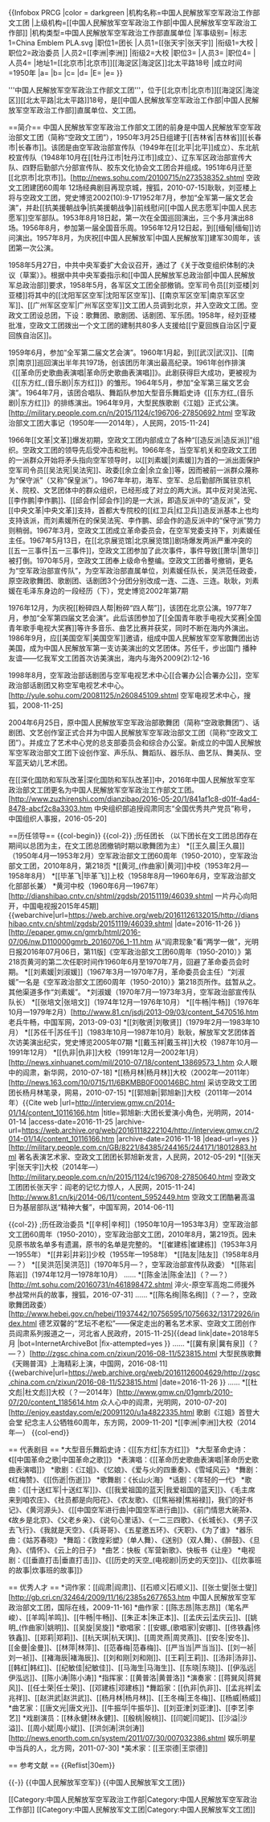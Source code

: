 {{Infobox PRCG
|color = darkgreen
|机构名称=中国人民解放军空军政治工作部文工团
|上级机构=[[中国人民解放军空军政治工作部|中国人民解放军空军政治工作部]]
|机构类型=中国人民解放军空军政治工作部直属单位
|军事级别=
|标志1=China Emblem PLA.svg
|职位1=团长
|人员1=[[张天宇|张天宇]]
|衔级1=大校
|职位2=政治委员
|人员2=[[李洲|李洲]]
|衔级2=大校
|职位3=
|人员3=
|职位4=
|人员4=
|地址1=[[北京市|北京市]][[海淀区|海淀区]]北太平路18号
|成立时间=1950年
|a=
|b=
|c=
|d=
|E=
|e=
}}

'''中国人民解放军空军政治工作部文工团'''，位于[[北京市|北京市]][[海淀区|海淀区]][[北太平路|北太平路]]18号，是[[中国人民解放军空军政治工作部|中国人民解放军空军政治工作部]]直属单位、文工团。

==简介==
中国人民解放军空军政治工作部文工团的前身是中国人民解放军空军政治部文工团（简称“空政文工团”），1950年3月25日组建于[[吉林省|吉林省]][[长春市|长春市]]。该团是由空军政治部宣传队（1949年在[[北平|北平]]成立）、东北航校宣传队（1948年10月在[[牡丹江市|牡丹江市]]成立）、辽东军区政治部宣传大队、四野后勤部六分部宣传队、胶东文化协会文工团合并组成。1951年6月迁至[[北京市|北京市]]。<ref name=jiantuan>[http://news.sohu.com/20100715/n273538352.shtml 空政文工团建团60周年 12场经典剧目再现京城，搜狐，2010-07-15]</ref><ref name=lyl>耿耿，刘亚楼上将与空政文工团，党史博览2002(10):9-17</ref>1952年7月，参加“全军第一届文艺会演”，并赴[[抗美援朝战争|抗美援朝战争]]前线慰问[[中国人民志愿军|中国人民志愿军]]空军部队。1953年8月18日起，第一次在全国巡回演出，三个多月演出88场。1956年8月，参加第一届全国音乐周。1956年12月12日起，到[[缅甸|缅甸]]访问演出。1957年8月，为庆祝[[中国人民解放军|中国人民解放军]]建军30周年，该团第一次公演。<ref name=rmw/>

1958年5月27日，中共中央军委扩大会议召开，通过了《关于改变组织体制的决议（草案）》。根据中共中央军委指示和[[中国人民解放军总政治部|中国人民解放军总政治部]]要求，1958年5月，各军区文工团全部撤销。空军司令员[[刘亚楼|刘亚楼]]将其中的[[沈阳军区空军|沈阳军区空军]]、[[南京军区空军|南京军区空军]]、[[广州军区空军|广州军区空军]]文工团人员调到北京，并入空政文工团。空政文工团设总团，下设：歌舞团、歌剧团、话剧团、军乐团。1958年，经刘亚楼批准，空政文工团拨出一个文工团的建制共80多人支援给[[宁夏回族自治区|宁夏回族自治区]]。<ref name=lyl/>

1959年6月，参加“全军第二届文艺会演”。1960年1月起，到[[武汉|武汉]]、[[南京|南京]]巡回演出半年共197场，创该团历年演出最高纪录。1961年创作排演《[[革命历史歌曲表演唱|革命历史歌曲表演唱]]》。此剧获得巨大成功，更被视为《[[东方红_(音乐剧)|东方红]]》的雏形。1964年5月，参加“全军第三届文艺会演”。1964年7月，该团合唱队、舞蹈队参加大型音乐舞蹈史诗《[[东方红_(音乐剧)|东方红]]》的排练演出。1964年9月，大型民族歌剧《江姐》正式公演。<ref name=rmw>[http://military.people.com.cn/n/2015/1124/c196706-27850692.html 空军政治部文工团大事记（1950年——2014年），人民网，2015-11-24]</ref>

1966年[[文革|文革]]爆发初期，空政文工团内部成立了各种“[[造反派|造反派]]”组织。空政文工团的领导先后受冲击和批判。1966年冬，当空军机关和空政文工团的一派群众开始将矛头指向空军领导时，以[[刘素媛|刘素媛]]为首的一派出面保护空军司令员[[吴法宪|吴法宪]]、政委[[余立金|余立金]]等，因而被前一派群众蔑称为“保守派”（又称“保皇派”）。1967年年初，海军、空军、总后勤部所属驻京机关、院校、文艺团体中的群众组织，已经形成了对立的两大派。其中反对吴法宪、[[李作鹏|李作鹏]]、[[邱会作|邱会作]]的是一大派，即造反派中的“造反派”，受[[中央文革|中央文革]]支持，首都大专院校的[[红卫兵|红卫兵]]造反派基本上也均支持该派，而刘素媛所在的保吴法宪、李作鹏、邱会作的造反派中的“保守派”势力则稍弱。1967年3月，空政文工团成立革命委员会，在空军党委支持下，刘素媛任主任。1967年5月13日，在[[北京展览馆|北京展览馆]]剧场爆发两派严重冲突的[[五一三事件|五一三事件]]，空政文工团参加了此次事件，事件导致[[萧华|萧华]]被打倒。1970年5月，空政文工团奉上级命令整编。空政文工团番号撤销，更名为“空军政治部宣传队”，为空军政治部直属单位，刘素媛任队长，吴洪范任政委，原空政歌舞团、歌剧团、话剧团3个分团分别改成一连、二连、三连。<ref name=liusyxia>耿耿，刘素媛在毛泽东身边的一段经历（下），党史博览2002年第7期</ref>

1976年12月，为庆祝[[粉碎四人帮|粉碎“四人帮”]]，该团在北京公演。1977年7月，参加“全军第四届文艺会演”。此后该团参加了[[全国青年歌手电视大奖赛|全国青年歌手电视大奖赛]]等许多音乐、曲艺比赛并获奖，同时不断在海内外演出。<ref name=rmw/>1986年9月，应[[美国空军|美国空军]]邀请，组成中国人民解放军空军歌舞团出访美国，成为中国人民解放军第一支访美演出的文艺团体。<ref name=rmw/><ref name=gg/><ref>苏任千，步出国门 播种友谊——忆我军文工团首次访美演出，海内与海外2009(2):12-16</ref>

1998年8月，空军政治部话剧团与空军电视艺术中心[[合署办公|合署办公]]，空军政治部话剧团又称空军电视艺术中心。<ref>[http://yule.sohu.com/20081125/n260845109.shtml 空军电视艺术中心，搜狐，2008-11-25]</ref>

2004年6月25日，原中国人民解放军空军政治部歌舞团（简称“空政歌舞团”）、话剧团、文艺创作室正式合并为中国人民解放军空军政治部文工团（简称“空政文工团”）。并成立了艺术中心党的总支部委员会和综合办公室。新成立的中国人民解放军空军政治部文工团下设创作室、声乐队、舞蹈队、器乐队、曲艺队、舞美队、空军蓝天幼儿艺术团。<ref name=rmw/>

在[[深化国防和军队改革|深化国防和军队改革]]中，2016年中国人民解放军空军政治部文工团更名为中国人民解放军空军政治工作部文工团。<ref>[http://www.zuzhirenshi.com/dianzibao/2016-05-20/1/841af1c8-d01f-4ad4-8478-abcf2c8a3303.htm 中央组织部追授阎肃同志“全国优秀共产党员”称号，中国组织人事报，2016-05-20]</ref>

==历任领导==
{{col-begin}}
{{col-2}}
;历任团长
（以下团长在文工团总团存在期间以总团为主，在文工团总团撤销时期以歌舞团为主）
*[[王久晨|王久晨]]（1950年4月—1953年2月）<ref name=lyl/><ref name=liushi>空军政治部文工团60周年（1950-2010），空军政治部文工团，2010年8月，第218页</ref>
*[[黄河_(作曲家)|黄河]]中校（1953年2月—1958年8月）<ref name=liushi/>
*[[毕革飞|毕革飞]]上校（1958年8月—1960年6月，空军政治部文化部部长兼）<ref name=liushi/><ref name=lyl/>
*黄河中校（1960年6月—1967年）<ref>[http://dianshibao.cntv.cn/shtml/zgdsb/20151119/46039.shtml 一片丹心向阳开，中国电视报2015年45期] {{webarchive|url=https://web.archive.org/web/20161126132015/http://dianshibao.cntv.cn/shtml/zgdsb/20151119/46039.shtml |date=2016-11-26 }}</ref><ref>[http://epaper.gmw.cn/gmrb/html/2016-07/06/nw.D110000gmrb_20160706_1-11.htm 从“阎肃现象”看“两学一做”，光明日报2016年07月06日，第11版]</ref><ref>《空军政治部文工团60周年（1950-2010）》第218页黄河的第二次任职时间作1960年6月至1970年7月，回避了革命委员会时期。</ref>
*[[刘素媛|刘淑媛]]（1967年3月—1970年7月，革命委员会主任）<ref name=liusyxia/><ref>“刘淑媛”一名是《空军政治部文工团60周年（1950-2010）》第218页所作。兹暂从之。其他渠道多作“刘素媛”。</ref>
*刘淑媛（1970年7月—1973年3月，空军政治部宣传队队长）<ref name=liushi/><ref name=liusyxia/>
*[[张培文|张培文]]（1974年12月—1976年10月）<ref name=liushi/>
*[[牛畅|牛畅]]（1976年10月—1979年2月）<ref name=liushi/><ref>[http://www.81.cn/jsdj/2013-09/03/content_5470516.htm 老兵牛畅，中国军网，2013-09-03]</ref>
*[[刘敬贤|刘敬贤]]（1979年2月—1983年10月）<ref name=liushi/>
*[[苏任千|苏任千]]（1983年10月—1987年10月）<ref name=liushi/><ref name=gg>耿耿，解放军文艺团体首次访美演出纪实，党史博览2005年07期</ref>
*[[戴玉祥|戴玉祥]]大校（1987年10月—1991年12月）<ref name=liushi/>
*[[仇非|仇非]]大校（1991年12月—2002年1月）<ref name=liushi/><ref>[http://news.xinhuanet.com/mil/2010-07/18/content_13869573_1.htm 众人眼中的阎肃，新华网，2010-07-18]</ref>
*[[杨月林|杨月林]]大校（2002年—2011年）<ref name=liushi/><ref name=jiantuan/><ref>[http://news.163.com/10/0715/11/6BKMBB0F000146BC.html 采访空政文工团团长杨月林笔录，网易，2010-07-15]</ref>
*[[郭旭新|郭旭新]]大校（2011年—2014年）<ref>{{Cite web |url=http://interview.gmw.cn/2014-01/14/content_10116166.htm |title=郭旭新:大团长爱演小角色，光明网，2014-01-14 |access-date=2016-11-25 |archive-url=https://web.archive.org/web/20161118222104/http://interview.gmw.cn/2014-01/14/content_10116166.htm |archive-date=2016-11-18 |dead-url=yes }}</ref><ref>[http://military.people.com.cn/GB/8221/84385/244165/244171/18012883.html 著名表演艺术家、空政文工团团长郭旭新发言，人民网，2012-05-29]</ref>
*[[张天宇|张天宇]]大校（2014年—）<ref>[http://military.people.com.cn/n/2015/1124/c196708-27850640.html 空政文工团团长张天宇：阎老的记忆力惊人，人民网，2015-11-24]</ref><ref name=jingshen>[http://www.81.cn/kj/2014-06/11/content_5952449.htm 空政文工团酷暑高温日为基层部队送“精神大餐”，中国军网，2014-06-11]</ref>

{{col-2}}
;历任政治委员
*[[辛柯|辛柯]]（1950年10月—1953年3月）<ref name=lyl/><ref name=liushie>空军政治部文工团60周年（1950-2010），空军政治部文工团，2010年8月，第219页。因未见原书故名单多有遗漏，原书的名单是完整的。</ref>
*[[崔建栋|崔建栋]]（1953年3月—1955年）<ref name=liushie/>
*[[井彩|井彩]]少校（1955年—1958年）<ref name=liushie/>
*[[陆友|陆友]]（1958年8月—？）<ref name=lyl/>
*[[吴洪范|吴洪范]]（1970年5月—？，空军政治部宣传队政委）<ref name=liusyxia/><ref name=liushie/>
*[[陈岩|陈岩]]（1974年12月—1978年10月）<ref name=liushie/>
……
*[[陈金法|陈金法]]（？—？）<ref>[http://mt.sohu.com/20160731/n461898472.shtml 淬火-原空军高炮二师援外参战常州兵的故事，搜狐，2016-07-31]</ref>
……
*[[陈名绚|陈名绚]]（？—？，空政歌舞团政委）<ref>[http://www.hebei.gov.cn/hebei/11937442/10756595/10756632/13172926/index.html 德艺双馨的“艺坛不老松”——保定走出的著名艺术家、空政文工团创作员阎肃系列报道之一，河北省人民政府，2015-11-25]{{dead link|date=2018年5月 |bot=InternetArchiveBot |fix-attempted=yes }}</ref>
……
*[[冀有泉|冀有泉]]（？—？）<ref>[http://zgsc.china.com.cn/zixun/2016-08-11/523815.html 大型民族歌舞《天赐普洱》上海精彩上演，中国网，2016-08-11] {{webarchive|url=https://web.archive.org/web/20161126004629/http://zgsc.china.com.cn/zixun/2016-08-11/523815.html |date=2016-11-26 }}</ref>
……
*[[杜文彪|杜文彪]]大校（？—2014年）<ref>[http://www.gmw.cn/01gmrb/2010-07/20/content_1185614.htm 众人心中的阎肃，光明网，2010-07-20]</ref><ref>[http://enjoy.eastday.com/e/20091120/u1a4822335.html 歌剧《江姐》首登大会堂 纪念主人公牺牲60周年，东方网，2009-11-20]</ref>
*[[李洲|李洲]]大校（2014年—）<ref name=jingshen/>
{{col-end}}

== 代表剧目 ==
*大型音乐舞蹈史诗：《[[东方红|东方红]]》<ref name=rmw/>
*大型革命史诗：《[[中国革命之歌|中国革命之歌]]》<ref name=rmw/>
*表演唱：《[[革命历史歌曲表演唱|革命历史歌曲表演唱]]》<ref name=rmw/>
*歌剧：《江姐》、《忆娘》、《爱与火的四重奏》、《雪域风云》<ref name=jiantuan/><ref name=rmw/>
*舞剧：《红梅赞》、《[[伤逝|伤逝]]》<ref name=jiantuan/><ref name=rmw/>
*歌舞剧：《长山火海》<ref name=rmw/>
*话剧：《年轻的一代》<ref name=lyl/>
*歌曲：《[[十送红军|十送红军]]》、《[[我爱祖国的蓝天|我爱祖国的蓝天]]》、《毛主席来到咱农庄》、《社员都是向阳花》、《农友歌》、《[[焦裕禄|焦裕禄]]，我们的好书记》、《黄河源头》、《[[中国空军进行曲|中国空军进行曲]]》、《前门情思大碗茶》、《故乡是北京》、《父老乡亲》、《说句心里话》、《一二三四歌》、《长城长》、《男子汉去飞行》、《我就是天空》、《兵哥哥》、《五星邀五环》、《天职》、《为了谁》<ref name=rmw/><ref name=gjzx/>
*器乐曲：《姑苏春晓》<ref name=gjzx/>
*舞蹈：《敦煌彩塑》（单人舞）、《送别》（双人舞）、《醉鼓》、《旦角》、《情怀》、《云上的日子》<ref name=gjzx/>
*曲艺：快板《军营新歌》、快板书《让座》
*电视剧：《[[垂直打击|垂直打击]]》、《[[历史的天空_(电视剧)|历史的天空]]》、《[[炊事班的故事|炊事班的故事]]》<ref name=gjzx/>

== 优秀人才 ==
*词作家：[[阎肃|阎肃]]、[[石顺义|石顺义]]、[[张士燮|张士燮]]<ref name=gjzx>[http://gb.cri.cn/32464/2009/11/16/2385s2677653.htm 中国人民解放军空军政治部文工团，国际在线，2009-11-16]</ref>
*曲作家：[[陈志昂|陈志昂]]（笔名严峻）、[[羊鸣|羊鸣]]、[[牛畅|牛畅]]、[[朱正本|朱正本]]、[[孟庆云|孟庆云]]、[[姚明_(作曲家)|姚明]]、[[吴旋|吴旋]]<ref name=gjzx/>
*歌唱家：[[安娜_(歌唱家)|安娜]]、[[佟铁鑫|佟铁鑫]]、[[郑莉|郑莉]]、[[杭天琪|杭天琪]]、[[周灵燕|周灵燕]]、[[安冬|安冬]]、[[金曼|金曼]]、[[林萍|林萍]]、[[范春梅|范春梅]]、[[严当当|严当当]]、[[刘一祯|刘一祯]]、[[褚海辰|褚海辰]]、[[刘和刚|刘和刚]]、[[王莉|王莉]]、[[汤非|汤非]]、[[韩红|韩红]]、[[纪敏佳|纪敏佳]]、[[马海生|马海生]]、[[东晓|东晓]]、[[伊泓远|伊泓远]]、[[陈小涛|陈小涛]]<ref name=gjzx/>
*指挥家：[[黄普洛|黄普洛]]
*演奏家：[[蒋巽风|蒋巽风]]、[[任士荣|任士荣]]、[[邓建栋|邓建栋]]<ref name=gjzx/>
*舞蹈家：[[仇非|仇非]]、[[孟兆祥|孟兆祥]]、[[赵洪武|赵洪武]]、[[杨月林|杨月林]]、[[王冬梅|王冬梅]]、[[杨威|杨威]]<ref name=gjzx/>
*曲艺家：[[唐文光|唐文光]]、[[牛振华|牛振华]]、[[刘亚津|刘亚津]]、[[李艺|李艺]]<ref name=gjzx/>
*戏剧演员：[[林永健|林永健]]、[[殷桃|殷桃]]、[[闫妮|闫妮]]、[[沙溢|沙溢]]、[[周小斌|周小斌]]、[[洪剑涛|洪剑涛]]<ref>[http://news.enorth.com.cn/system/2011/07/30/007032386.shtml 娱乐明星中当兵的人，北方网，2011-07-30]</ref>
*美术家：[[王崇德|王崇德]]

== 参考文献 ==
{{Reflist|30em}}

{{-}}
{{中国人民解放军空军}}
{{中国人民解放军文工团}}

[[Category:中国人民解放军空军政治工作部|Category:中国人民解放军空军政治工作部]]
[[Category:中国人民解放军文工团|Category:中国人民解放军文工团]]